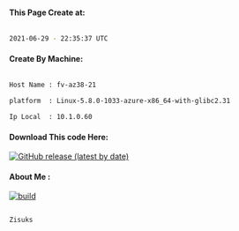 
   
#### This Page Create at:

```bash

2021-06-29 - 22:35:37 UTC

```

#### Create By Machine:

```bash

Host Name : fv-az38-21

platform  : Linux-5.8.0-1033-azure-x86_64-with-glibc2.31

Ip Local  : 10.1.0.60

```

#### Download This code Here:

[![GitHub release (latest by date)](https://img.shields.io/github/v/release/Zisuks/Jar-Build?style=for-the-badge&label=Download)](https://github.com/Zisuks/Jar-Build/releases) 

</p> 

#### About Me :

[![build](https://github.com/Zisuks/Jar-Build/actions/workflows/build.yml/badge.svg)](https://github.com/Zisuks/Jar-Build/actions/workflows/build.yml)

```bash

Zisuks

```

